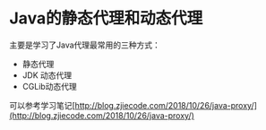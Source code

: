 
# Java的静态代理和动态代理

主要是学习了Java代理最常用的三种方式：
- 静态代理
- JDK 动态代理
- CGLib动态代理

可以参考学习笔记[http://blog.zjiecode.com/2018/10/26/java-proxy/](http://blog.zjiecode.com/2018/10/26/java-proxy/)
